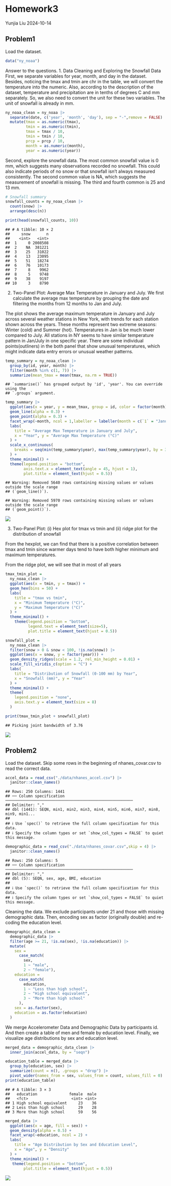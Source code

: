 Homework3
================
Yunjia Liu
2024-10-14

## Problem1

Load the dataset.

``` r
data("ny_noaa")
```

Answer to the questions. 1. Data Cleaning and Exploring the Snowfall
Data First, we separate variables for year, month, and day in the
dataset. Besides, noticing the tmax and tmin are chr in the table, we
will convert the temperature into the numeric. Also, according to the
description of the dataset, temperature and precipitation are in tenths
of degrees C and mm separately. So, we also need to convert the unit for
these two variables. The unit of snowfall is already in mm.

``` r
ny_noaa_clean = ny_noaa |>
  separate(date, c('year', 'month', 'day'), sep = "-",remove = FALSE) |>
  mutate(tmax = as.numeric(tmax),
         tmin = as.numeric(tmin),
         tmax = tmax / 10,
         tmin = tmin / 10,
         prcp = prcp / 10,
         month = as.numeric(month),
         year = as.numeric(year))
```

Second, explore the snowfall data. The most common snowfall value is 0
mm, which suggests many observations recorded no snowfall. This could
also indicate periods of no snow or that snowfall isn’t always measured
consistently. The second common value is NA, which suggests the
measurement of snowfall is missing. The third and fourth common is 25
and 13 mm.

``` r
# Snowfall summary
snowfall_counts = ny_noaa_clean |>
  count(snow) |>
  arrange(desc(n))

print(head(snowfall_counts, 10))
```

    ## # A tibble: 10 × 2
    ##     snow       n
    ##    <int>   <int>
    ##  1     0 2008508
    ##  2    NA  381221
    ##  3    25   31022
    ##  4    13   23095
    ##  5    51   18274
    ##  6    76   10173
    ##  7     8    9962
    ##  8     5    9748
    ##  9    38    9197
    ## 10     3    8790

2.  Two-Panel Plot: Average Max Temperature in January and July. We
    first calculate the average max temperature by grouping the date and
    filtering the months from 12 months to Jan and July.

The plot shows the average maximum temperature in January and July
across several weather stations in New York, with trends for each
station shown across the years. These months represent two extreme
seasons: Winter (cold) and Summer (hot). Temperatures in Jan is be much
lower compared to July. All stations in NY seems to have similar
temperature pattern in Jan/July in one specific year. There are some
individual points(outliners) in the both panel that show unusual
temperatures, which might indicate data entry errors or unusual weather
patterns.

``` r
temp_summary = ny_noaa_clean |>
  group_by(id, year, month) |>
  filter(month %in% c(1, 7)) |>
  summarize(mean_tmax = mean(tmax, na.rm = TRUE))
```

    ## `summarise()` has grouped output by 'id', 'year'. You can override using the
    ## `.groups` argument.

``` r
temp_summary |>
  ggplot(aes(x = year, y = mean_tmax, group = id, color = factor(month))) +
  geom_line(alpha = 0.3) +
  geom_point(alpha = 0.3) +
  facet_wrap(~month, ncol = 1,labeller = labeller(month = c(`1` = "January", `7` = "July"))) +
  labs(
    title = "Average Max Temperature in January and July",
    x = "Year", y = "Average Max Temperature (°C)"
  ) +
  scale_x_continuous(
    breaks = seq(min(temp_summary$year), max(temp_summary$year), by = 3)
  ) +
  theme_minimal() +
  theme(legend.position = "bottom",
        axis.text.x = element_text(angle = 45, hjust = 1),
        plot.title = element_text(hjust = 0.5))
```

    ## Warning: Removed 5640 rows containing missing values or values outside the scale range
    ## (`geom_line()`).

    ## Warning: Removed 5970 rows containing missing values or values outside the scale range
    ## (`geom_point()`).

![](homework3_files/figure-gfm/unnamed-chunk-2-1.png)<!-- -->

3.  Two-Panel Plot: (i) Hex plot for tmax vs tmin and (ii) ridge plot
    for the distribution of snowfall

From the hexplot, we can find that there is a positive correlation
between tmax and tmin since warmer days tend to have both higher minimum
and maximum temperatures.

From the ridge plot, we will see that in most of all years

``` r
tmax_tmin_plot = 
  ny_noaa_clean |>
  ggplot(aes(x = tmin, y = tmax)) +
  geom_hex(bins = 50) +
  labs(
    title = "tmax vs tmin",
    x = "Minimum Temperature (°C)", 
    y = "Maximum Temperature (°C)"
  ) +
  theme_minimal() +
    theme(legend.position = "bottom",
          legend.text = element_text(size=5),
          plot.title = element_text(hjust = 0.5))

snowfall_plot = 
  ny_noaa_clean |>
  filter(snow > 0 & snow < 100, !is.na(snow)) |>
  ggplot(aes(x = snow, y = factor(year))) +
  geom_density_ridges(scale = 1.2, rel_min_height = 0.01) +  
  scale_fill_viridis_c(option = "C") +  
  labs(
    title = "Distribution of Snowfall (0-100 mm) by Year",
    x = "Snowfall (mm)", y = "Year"
  ) +
  theme_minimal() +
  theme(
    legend.position = "none",  
    axis.text.y = element_text(size = 8)  
  )

print(tmax_tmin_plot + snowfall_plot)
```

    ## Picking joint bandwidth of 3.76

![](homework3_files/figure-gfm/unnamed-chunk-3-1.png)<!-- -->

## Problem2

Load the dataset. Skip some rows in the beginning of nhanes_covar.csv to
read the correct data.

``` r
accel_data = read_csv("./data/nhanes_accel.csv") |>
  janitor::clean_names()  
```

    ## Rows: 250 Columns: 1441
    ## ── Column specification ────────────────────────────────────────────────────────
    ## Delimiter: ","
    ## dbl (1441): SEQN, min1, min2, min3, min4, min5, min6, min7, min8, min9, min1...
    ## 
    ## ℹ Use `spec()` to retrieve the full column specification for this data.
    ## ℹ Specify the column types or set `show_col_types = FALSE` to quiet this message.

``` r
demographic_data = read_csv("./data/nhanes_covar.csv",skip = 4) |>
  janitor::clean_names()
```

    ## Rows: 250 Columns: 5
    ## ── Column specification ────────────────────────────────────────────────────────
    ## Delimiter: ","
    ## dbl (5): SEQN, sex, age, BMI, education
    ## 
    ## ℹ Use `spec()` to retrieve the full column specification for this data.
    ## ℹ Specify the column types or set `show_col_types = FALSE` to quiet this message.

Cleaning the data. We exclude participants under 21 and those with
missing demographic data. Then, encoding sex as factor (originally
double) and re-coding the education level.

``` r
demographic_data_clean =
  demographic_data |>
  filter(age >= 21, !is.na(sex), !is.na(education)) |>
  mutate(
    sex = 
      case_match(
        sex, 
        1 ~ "male", 
        2 ~ "female"),
    education =
      case_match(
        education,
        1 ~ "Less than high school",
        2 ~ "High school equivalent",
        3 ~ "More than high school"
      ),
    sex = as.factor(sex),
    education = as.factor(education)
  )
```

We merge Accelerometer Data and Demographic Data by participants id. And
then create a table of men and female by education level. Finally, we
visualize age distributions by sex and education level.

``` r
merged_data = demographic_data_clean |>
  inner_join(accel_data, by = "seqn")

education_table = merged_data |>
  group_by(education, sex) |>
  summarize(count = n(), .groups = "drop") |>
  pivot_wider(names_from = sex, values_from = count, values_fill = 0)
print(education_table)
```

    ## # A tibble: 3 × 3
    ##   education              female  male
    ##   <fct>                   <int> <int>
    ## 1 High school equivalent     23    36
    ## 2 Less than high school      29    28
    ## 3 More than high school      59    56

``` r
merged_data |>
  ggplot(aes(x = age, fill = sex)) +
  geom_density(alpha = 0.5) +
  facet_wrap(~education, ncol = 2) +
  labs(
    title = "Age Distribution by Sex and Education Level",
    x = "Age", y = "Density"
  ) +
  theme_minimal() +
   theme(legend.position = "bottom",
        plot.title = element_text(hjust = 0.5))
```

![](homework3_files/figure-gfm/unnamed-chunk-6-1.png)<!-- -->

